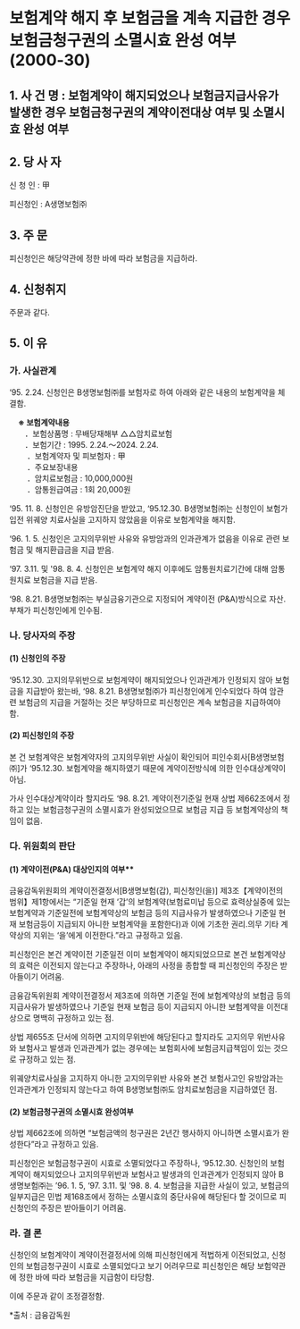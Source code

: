 # 보험계약 해지 후 보험금을 계속 지급한 경우 보험금청구권의 소멸시효 완성 여부(2000-30)

## 1. 사 건 명 : 보험계약이 해지되었으나 보험금지급사유가 발생한 경우 보험금청구권의 계약이전대상 여부 및 소멸시효 완성 여부 

## 2. 당 사 자

신 청 인 : 甲

피신청인 : A생명보험㈜ 

## 3. 주    문

피신청인은 해당약관에 정한 바에 따라 보험금을 지급하라. 

## 4. 신청취지
주문과 같다.

## 5. 이   유
### 가. 사실관계

‘95. 2.24. 신청인은 B생명보험㈜를 보험자로 하여 아래와 같은 내용의 보험계약을 체결함. 

&nbsp;&nbsp;&nbsp;&nbsp;**※ 보험계약내용**<br>&nbsp;&nbsp;&nbsp;&nbsp;&nbsp;&nbsp;
．보험상품명   : 무배당재해부 △△암치료보험
<br>&nbsp;&nbsp;&nbsp;&nbsp;&nbsp;&nbsp;&nbsp;．보험기간     : 1995. 2.24.～2024. 2.24.<br>&nbsp;&nbsp;&nbsp;&nbsp;&nbsp;&nbsp;&nbsp;
．보험계약자 및 피보험자   : 甲<br>&nbsp;&nbsp;&nbsp;&nbsp;&nbsp;&nbsp;&nbsp;
．주요보장내용<br>&nbsp;&nbsp;&nbsp;&nbsp;&nbsp;&nbsp;&nbsp;
．암치료보험금     :   10,000,000원<br>&nbsp;&nbsp;&nbsp;&nbsp;&nbsp;&nbsp;&nbsp;
．암통원급여금     :   1회 20,000원<br>

‘95. 11. 8. 신청인은 유방암진단을 받았고, ‘95.12.30. B생명보험㈜는 신청인이 보험가입전 위궤양 치료사실을 고지하지 않았음을 이유로 보험계약을 해지함. 

‘96. 1. 5. 신청인은 고지의무위반 사유와 유방암과의 인과관계가 없음을 이유로 관련 보험금 및 해지환급금을 지급 받음.  

‘97. 3.11. 및 '98. 8. 4. 신청인은 보험계약 해지 이후에도 암통원치료기간에 대해 암통원치료 보험금을 지급 받음.  

‘98. 8.21. B생명보험㈜는 부실금융기관으로 지정되어 계약이전    (P&A)방식으로 자산․부채가 피신청인에게 인수됨. 

### 나. 당사자의 주장
#### (1) 신청인의 주장
‘95.12.30. 고지의무위반으로 보험계약이 해지되었으나 인과관계가 인정되지 않아 보험금을 지급받아 왔는바, ‘98. 8.21. B생명보험㈜가 피신청인에게 인수되었다 하여 암관련 보험금의 지급을 거절하는 것은 부당하므로 피신청인은 계속 보험금을 지급하여야 함.  

#### (2) 피신청인의 주장
본 건 보험계약은 보험계약자의 고지의무위반 사실이 확인되어 피인수회사[B생명보험㈜]가 ‘95.12.30. 보험계약을 해지하였기 때문에 계약이전방식에 의한 인수대상계약이 아님.

가사 인수대상계약이라 할지라도 ‘98. 8.21. 계약이전기준일 현재 상법 제662조에서 정하고 있는 보험금청구권의 소멸시효가 완성되었으므로 보험금 지급 등 보험계약상의 책임이 없음. 


### 다. 위원회의 판단
#### (1) 계약이전(P&A) 대상인지의 여부** 
 
금융감독위원회의 계약이전결정서[B생명보험(갑), 피신청인(을)] 제3조【계약이전의 범위】제1항에서는 “기준일 현재 ‘갑’의 보험계약(보험료미납 등으로 효력상실중에 있는 보험계약과 기준일전에 보험계약상의 보험금 등의 지급사유가 발생하였으나 기준일 현재 보험금등이 지급되지 아니한 보험계약을 포함한다)과 이에 기초한 권리․의무 기타 계약상의 지위는 ‘을’에게 이전한다.”라고 규정하고 있음.   
 
피신청인은 본건 계약이전 기준일전 이미 보험계약이 해지되었으므로 본건 보험계약상의 효력은 이전되지 않는다고 주장하나, 아래의 사정을 종합할 때 피신청인의 주장은 받아들이기 어려움.

금융감독위원회 계약이전결정서 제3조에 의하면 기준일 전에 보험계약상의 보험금 등의 지급사유가 발생하였으나 기준일 현재 보험금 등이 지급되지 아니한 보험계약을 이전대상으로 명백히 규정하고 있는 점.  

상법 제655조 단서에 의하면 고지의무위반에 해당된다고 할지라도 고지의무 위반사유와 보험사고 발생과 인과관계가 없는 경우에는 보험회사에 보험금지급책임이 있는 것으로 규정하고 있는 점.
    
위궤양치료사실을 고지하지 아니한 고지의무위반 사유와 본건 보험사고인 유방암과는 인과관계가 인정되지 않는다고 하여 B생명보험㈜도 암치료보험금을 지급하였던 점.

#### (2) 보험금청구권의 소멸시효 완성여부

상법 제662조에 의하면 “보험금액의 청구권은 2년간 행사하지 아니하면 소멸시효가 완성한다”라고 규정하고 있음.
 
피신청인은 보험금청구권이 시효로 소멸되었다고 주장하나, ‘95.12.30. 신청인의 보험계약이 해지되었으나 고지의무위반과 보험사고 발생과의 인과관계가 인정되지 않아 B생명보험㈜는 ’96. 1. 5, ‘97. 3.11. 및 ’98. 8. 4. 보험금을 지급한 사실이 있고, 보험금의 일부지급은 민법 제168조에서 정하는 소멸시효의 중단사유에 해당된다 할 것이므로 피신청인의 주장은 받아들이기 어려움.  
 
###  라. 결 론

신청인의 보험계약이 계약이전결정서에 의해 피신청인에게 적법하게 이전되었고, 신청인의 보험금청구권이 시효로 소멸되었다고 보기 어려우므로 피신청인은 해당 보험약관에 정한 바에 따라 보험금을 지급함이 타당함. 

이에 주문과 같이 조정결정함.


*출처 : 금융감독원